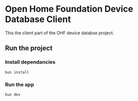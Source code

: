 # Open Home Foundation Device Database Client

This the client part of the OHF device databse project.

## Run the project

### Install dependancies

```
bun install
```

### Run the app

```
bun dev
```
